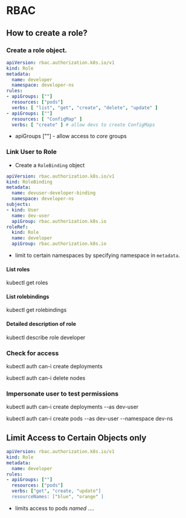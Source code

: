 # RBAC
## How to create a role?
### Create a role object.  
```yaml
apiVersion: rbac.authorization.k8s.io/v1
kind: Role
metadata:
  name: developer
  namespace: developer-ns
rules:
- apiGroups: [""]
  resources: ["pods"]
  verbs: [ "list", "get", "create", "delete", "update" ]
- apiGroups: [""]
  resources: [ "ConfigMap" ]
  verbs: [ "create" ] # allow devs to create ConfigMaps
```
* apiGroups [""] - allow access to _core_ groups  
### Link User to Role
* Create a `RoleBinding` object
```yaml
apiVersion: rbac.authorization.k8s.io/v1
kind: RoleBinding
metadata:
  name: devuser-developer-binding
  namespace: developer-ns
subjects:
- kind: User
  name: dev-user
  apiGroup: rbac.authorization.k8s.io
roleRef:
  kind: Role
  name: developer
  apiGroup: rbac.authorization.k8s.io
```
* limit to certain namespaces by specifying namespace in `metadata`.

#### List roles
kubectl get roles

#### List rolebindings
kubectl get rolebindings

#### Detailed description of role
kubectl describe role developer

### Check for access
kubectl auth can-i create deployments  

kubectl auth can-i delete nodes  

### Impersonate user to test permissions
kubectl auth can-i create deployments --as dev-user  

kubectl auth can-i create pods --as dev-user --namespace dev-ns

## Limit Access to Certain Objects only
```yaml
apiVersion: rbac.authorization.k8s.io/v1
kind: Role
metadata:
  name: developer
rules:
- apiGroups: [""]
  resources: ["pods"]
  verbs: ["get", "create, "update"]
  resourceNames: ["blue", "orange" ]
```
* limits access to pods _named_ ....

